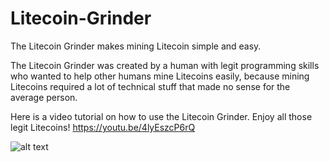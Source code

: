 # Litecoin-Grinder
The Litecoin Grinder makes mining Litecoin simple and easy.

The Litecoin Grinder was created by a human with legit programming skills who wanted to help other humans mine Litecoins easily, because mining Litecoins required a lot of technical stuff that made no sense for the average person.

Here is a video tutorial on how to use the Litecoin Grinder. Enjoy all those legit Litecoins! https://youtu.be/4lyEszcP6rQ

![alt text](https://raw.githubusercontent.com/Lusin333/Litecoin-Grinder/master/Litecoin%20Grinder%20Icon%20-%20Lusin.png)

